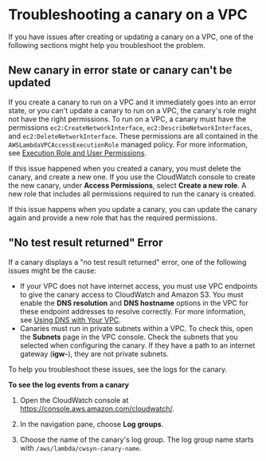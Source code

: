 # Troubleshooting a canary on a VPC<a name="CloudWatch_Synthetics_Canaries_VPC_troubleshoot"></a>

If you have issues after creating or updating a canary on a VPC, one of the following sections might help you troubleshoot the problem\.

## New canary in error state or canary can't be updated<a name="CloudWatch_Synthetics_Canaries_VPC_troubleshoot_errorstate"></a>

If you create a canary to run on a VPC and it immediately goes into an error state, or you can't update a canary to run on a VPC, the canary's role might not have the right permissions\. To run on a VPC, a canary must have the permissions `ec2:CreateNetworkInterface`, `ec2:DescribeNetworkInterfaces`, and `ec2:DeleteNetworkInterface`\. These permissions are all contained in the `AWSLambdaVPCAccessExecutionRole` managed policy\. For more information, see [Execution Role and User Permissions](https://docs.aws.amazon.com/lambda/latest/dg/configuration-vpc.html#vpc-permissions)\.

If this issue happened when you created a canary, you must delete the canary, and create a new one\. If you use the CloudWatch console to create the new canary, under **Access Permissions**, select **Create a new role**\. A new role that includes all permissions required to run the canary is created\.

If this issue happens when you update a canary, you can update the canary again and provide a new role that has the required permissions\.

## "No test result returned" Error<a name="CloudWatch_Synthetics_Canaries_VPC_troubleshoot_noresult"></a>

If a canary displays a "no test result returned" error, one of the following issues might be the cause: 
+ If your VPC does not have internet access, you must use VPC endpoints to give the canary access to CloudWatch and Amazon S3\. You must enable the **DNS resolution** and **DNS hostname** options in the VPC for these endpoint addresses to resolve correctly\. For more information, see [Using DNS with Your VPC](https://docs.aws.amazon.com/vpc/latest/userguide/vpc-dns.html)\.
+ Canaries must run in private subnets within a VPC\. To check this, open the **Subnets** page in the VPC console\. Check the subnets that you selected when configuring the canary\. If they have a path to an internet gateway \(**igw\-**\), they are not private subnets\.

To help you troubleshoot these issues, see the logs for the canary\.

**To see the log events from a canary**

1. Open the CloudWatch console at [https://console\.aws\.amazon\.com/cloudwatch/](https://console.aws.amazon.com/cloudwatch/)\.

1. In the navigation pane, choose **Log groups**\.

1. Choose the name of the canary's log group\. The log group name starts with `/aws/lambda/cwsyn-canary-name`\.